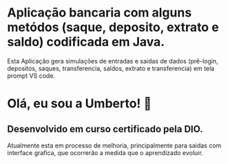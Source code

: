 
# Aplicação bancaria com alguns metódos (saque, deposito, extrato e saldo) codificada em Java.

Esta Aplicação gera simulações de entradas e saidas de dados (prê-login, depositos, saques, transferencia, saldos, extrato e transferencia) em tela prompt VS code. 




# Olá, eu sou a Umberto! 👋


## Desenvolvido em curso certificado pela DIO.

Atualmente esta em processo de melhoria, principalmente para saidas com interface grafica, que ocorrerão a medida que o aprendizado evoluir.

